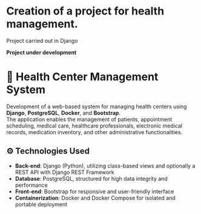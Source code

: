 # **Creation of a project for health management.**

Project carried out in Django

  **Project under development**

# 🏥 Health Center Management System

Development of a web-based system for managing health centers using **Django**, **PostgreSQL**, **Docker**, and **Bootstrap**.  
The application enables the management of patients, appointment scheduling, medical care, healthcare professionals, electronic medical records, medication inventory, and other administrative functionalities.

## ⚙️ Technologies Used

- **Back-end**: Django (Python), utilizing class-based views and optionally a REST API with Django REST Framework  
- **Database**: PostgreSQL, structured for high data integrity and performance  
- **Front-end**: Bootstrap for responsive and user-friendly interface  
- **Containerization**: Docker and Docker Compose for isolated and portable deployment   

